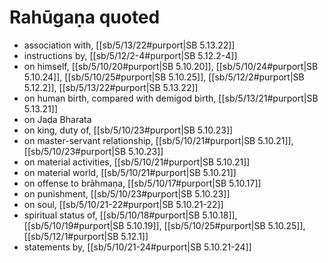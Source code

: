 # Rahūgaṇa quoted

* association with, [[sb/5/13/22#purport|SB 5.13.22]]
* instructions by, [[sb/5/12/2-4#purport|SB 5.12.2-4]]
* on himself, [[sb/5/10/20#purport|SB 5.10.20]], [[sb/5/10/24#purport|SB 5.10.24]], [[sb/5/10/25#purport|SB 5.10.25]], [[sb/5/12/2#purport|SB 5.12.2]], [[sb/5/13/22#purport|SB 5.13.22]]
* on human birth, compared with demigod birth, [[sb/5/13/21#purport|SB 5.13.21]]
* on Jaḍa Bharata
* on king, duty of, [[sb/5/10/23#purport|SB 5.10.23]]
* on master-servant relationship, [[sb/5/10/21#purport|SB 5.10.21]], [[sb/5/10/23#purport|SB 5.10.23]]
* on material activities, [[sb/5/10/21#purport|SB 5.10.21]]
* on material world, [[sb/5/10/21#purport|SB 5.10.21]]
* on offense to brāhmaṇa, [[sb/5/10/17#purport|SB 5.10.17]]
* on punishment, [[sb/5/10/23#purport|SB 5.10.23]]
* on soul, [[sb/5/10/21-22#purport|SB 5.10.21-22]]
* spiritual status of, [[sb/5/10/18#purport|SB 5.10.18]], [[sb/5/10/19#purport|SB 5.10.19]], [[sb/5/10/25#purport|SB 5.10.25]], [[sb/5/12/1#purport|SB 5.12.1]]
* statements by, [[sb/5/10/21-24#purport|SB 5.10.21-24]]
